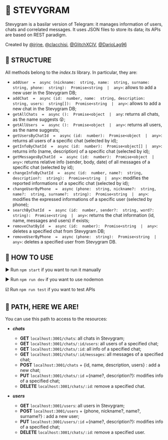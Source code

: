 # 📱 STEVYGRAM

Stevygram is a basilar version of Telegram: it manages information of users, chats and correlated messages. 
It uses JSON files to store its data; its APIs are based on REST paradigm.  

Created by [@irjne](https://github.com/irjne), [@clacchisi](https://github.com/clacchisi), [@GlitchXCIV](https://github.com/GlitchXCIV), [@DarioLag96](https://github.com/Dariolag96)


## 📕 STRUCTURE


All methods belong to the *index.ts* library.
In particular, they are:
 - `addUser  =  async (nickname:  string, name:  string, surname:  string, phone:  string):  Promise<string  |  any>`: allows to add a new user in the Stevygram DB; 
 - `addChat  =  async (id:  number, name:  string, description:  string, users:  string[]):  Promise<string  |  any>`: allows to add a new chat in the Stevygram DB;
 - `getAllChats  =  async ():  Promise<object  |  any`: returns all chats, as the name suggests 😝;
 - `getAllUsers  =  async ():  Promise<object  |  any>`: returns all users, as the name suggests;
 - `getUsersByChatId  =  async (id:  number):  Promise<object  |  any>`: returns all users of a specific chat (selected by id); 
 - `getInfoByChatId  =  async (id:  number):  Promise<object[] |  any>`: returns info (name, description) of a specific chat (selected by id); 
 - `getMessagesByChatId  =  async (id:  number):  Promise<object  |  any>`: returns relative info (sender, body, date) of all messages of a specific chat (selected by id);
 - `changeInfoByChatId  =  async (id:  number, name?:  string, description?:  string):  Promise<string  |  any>`:  modifies the reported informations of a specific chat (selected by id); 
 - `changeUserByPhone  =  async (phone:  string, nickname?:  string, name?:  string, surname?:  string):  Promise<string  |  any>`: modifies the expressed informations of a specific user (selected by phone); 
 - `searchByChatId  =  async (id:  number, sender?:  string, word?:  string):  Promise<string  |  any>`: returns the chat information (id, name, messages and users) if exists;
 - `removeChatById  =  async (id:  number):  Promise<string  |  any>`: deletes a specified chat from Stevygram DB;
 - `removeUserByPhone  =  async (phone:  string):  Promise<string  |  any>`: deletes a specified user from Stevygram DB.


## 📗 HOW TO USE
▶️ Run `npm start` if you want to run it manually

▶️ Run `npm run dev` if you want to use nodemon

☑️ Run `npm run test` if you want to test APIs


## 📘 PATH, HERE WE ARE!
You can use this path to access to the resources: 

 - ***chats***
   - **GET** `localhost:3001/chats`: all chats in Stevygram;
   - **GET** `localhost:3001/chats/:id/users`: all users of a specified chat;
   - **GET** `localhost:3001/chats/:id`: all info of a specified chat;
   - **GET** `localhost:3001/chats/:id/messages`: all messages of a specified chat;
   - **POST** `localhost:3001/chats` + {id, name, description, users} : add a new chat;
   - **PUT** `localhost:3001/chats/:id` +{name?, description?}: modifies info of a specified chat;
   - **DELETE** `localhost:3001/chats/:id`: remove a specified chat.

 - ***users***
   - **GET** `localhost:3001/users`: all users in Stevygram;
   - **POST** `localhost:3001/users` + {phone, nickname?, name?, surname?} : add a new user;
   - **PUT** `localhost:3001/users/:id` +{name?, description?}: modifies info of a specified chat;
   - **DELETE** `localhost:3001/chats/:id`: remove a specified user.



